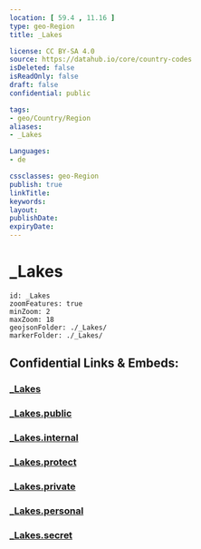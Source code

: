 ```yaml
---
location: [ 59.4 , 11.16 ] 
type: geo-Region
title: _Lakes

license: CC BY-SA 4.0
source: https://datahub.io/core/country-codes
isDeleted: false
isReadOnly: false
draft: false
confidential: public

tags:
- geo/Country/Region
aliases:
- _Lakes

Languages:
- de

cssclasses: geo-Region
publish: true
linkTitle: 
keywords: 
layout: 
publishDate: 
expiryDate: 
---
```


# _Lakes

```leaflet
id: _Lakes
zoomFeatures: true 
minZoom: 2 
maxZoom: 18
geojsonFolder: ./_Lakes/
markerFolder: ./_Lakes/
```


## Confidential Links & Embeds: 

### [_Lakes](/_Standards/Earth/Continent/Europe/Europe~North/Norway/Counties~Norway/Østfold/_Lakes.md) 

### [_Lakes.public](/_public/Earth/Continent/Europe/Europe~North/Norway/Counties~Norway/Østfold/_Lakes.public.md) 

### [_Lakes.internal](/_internal/Earth/Continent/Europe/Europe~North/Norway/Counties~Norway/Østfold/_Lakes.internal.md) 

### [_Lakes.protect](/_protect/Earth/Continent/Europe/Europe~North/Norway/Counties~Norway/Østfold/_Lakes.protect.md) 

### [_Lakes.private](/_private/Earth/Continent/Europe/Europe~North/Norway/Counties~Norway/Østfold/_Lakes.private.md) 

### [_Lakes.personal](/_personal/Earth/Continent/Europe/Europe~North/Norway/Counties~Norway/Østfold/_Lakes.personal.md) 

### [_Lakes.secret](/_secret/Earth/Continent/Europe/Europe~North/Norway/Counties~Norway/Østfold/_Lakes.secret.md)

